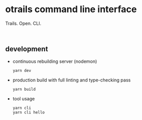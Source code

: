 # otrails command line interface

Trails. Open. CLI.

<br />




## development

* continuous rebuilding server (nodemon)
    ```
    yarn dev
    ```

* production build with full linting and type-checking pass
    ```
    yarn build
    ```

* tool usage
    ```
    yarn cli
    yarn cli hello
    ```
